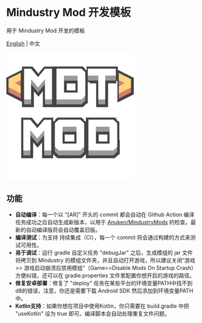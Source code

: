 # Mindustry Mod 开发模板
用于 Mindustry Mod 开发的模板

[English](README.md) | 中文

![ICON](icon.png)

## 功能

- **自动编译**：每一个以 "[AR]" 开头的 commit 都会自动在 Github Action 编译任务成功之后自动生成新版本，以用于 [Anuken/MindustryMods](https://github.com/Anuken/MindustryMods) 的检查。最新的自动编译版将会自动覆盖旧版。
- **编译测试**：为支持 持续集成（CI），每一个 commit 将会通过构建的方式来测试可用性。
- **易于调试**：运行 gradle 自定义任务 "debugJar" 之后，生成模组的 jar 文件将拷贝到 Mindustry 的模组文件夹，并且自动打开游戏，所以建议关闭“游戏>> 游戏启动崩溃后禁用模组”（Game>>Disable Mods On Startup Crash）方便纠错，还可以在 gradle.properties 文件里配置你想开启的游戏的路径。
- **修复安卓部署**：修复了 "deploy" 任务在某些平台的环境变量PATH中找不到d8的错误，注意，你还是需要下载 Android SDK 然后添加到环境变量PATH中。
- **Kotlin支持**：如果你想在项目中使用Kotlin，你只需要在 build.gradle 中把 "useKotlin" 设为 true 即可。编译脚本会自动处理重复文件问题。
